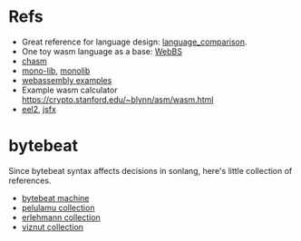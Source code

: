 # Refs

* Great reference for language design: [language_comparison](https://en.wikipedia.org/wiki/Comparison_of_programming_languages).
* One toy wasm language as a base: [WebBS](https://github.com/j-s-n/WebBS)
* [chasm](https://github.com/ColinEberhardt/chasm/blob/master/src/emitter.ts)
* [mono-lib](https://github.com/stagas/mono/blob/main/src/lib.wat.ts), [monolib](https://github.com/stagas/monolib/blob/main/src/index.ts)
* [webassembly examples](https://openhome.cc/eGossip/WebAssembly/index.html)
* Example wasm calculator https://crypto.stanford.edu/~blynn/asm/wasm.html
* [eel2](https://www.cockos.com/EEL2/), [jsfx](https://github.com/JoepVanlier/JSFX)

# bytebeat

Since bytebeat syntax affects decisions in sonlang, here's little collection of references.

* [bytebeat machine](https://dollchan.net/bytebeat/index.html#v3b64q1ZKzk9JVbJS0ijRMlUrsbMz16wBMo1BTEMDTaVaAA==)
* [pelulamu collection](https://web.archive.org/web/20171108183310/http://pelulamu.net/countercomplex/music_formula_collection.txt)
* [erlehmann collection](https://github.com/erlehmann/algorithmic-symphonies)
* [viznut collection](https://github.com/kragen/viznut-music)

